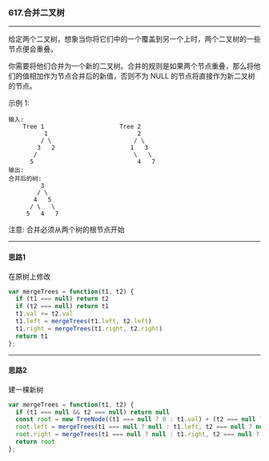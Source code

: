 ### 617.合并二叉树

---

给定两个二叉树，想象当你将它们中的一个覆盖到另一个上时，两个二叉树的一些节点便会重叠。

你需要将他们合并为一个新的二叉树。合并的规则是如果两个节点重叠，那么将他们的值相加作为节点合并后的新值，否则不为 NULL 的节点将直接作为新二叉树的节点。

示例 1:
```
输入: 
	Tree 1                     Tree 2                  
          1                         2                             
         / \                       / \                            
        3   2                     1   3                        
       /                           \   \                      
      5                             4   7                  
输出: 
合并后的树:
	     3
	    / \
	   4   5
	  / \   \ 
	 5   4   7
```
注意: 合并必须从两个树的根节点开始

---

#### 思路1

在原树上修改

``` js
var mergeTrees = function(t1, t2) {
  if (t1 === null) return t2
  if (t2 === null) return t1
  t1.val += t2.val
  t1.left = mergeTrees(t1.left, t2.left)
  t1.right = mergeTrees(t1.right, t2.right)
  return t1
};
```

---

#### 思路2

建一棵新树

``` js
var mergeTrees = function(t1, t2) {
  if (t1 === null && t2 === null) return null
  const root = new TreeNode((t1 === null ? 0 : t1.val) + (t2 === null ? 0 : t2.val))
  root.left = mergeTrees(t1 === null ? null : t1.left, t2 === null ? null : t2.left)
  root.right = mergeTrees(t1 === null ? null : t1.right, t2 === null ? null : t2.right)
  return root
};
```
